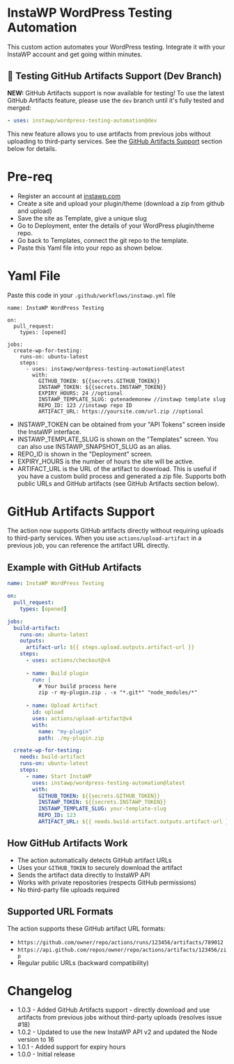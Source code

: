 # InstaWP WordPress Testing Automation
This custom action automates your WordPress testing. Integrate it with your InstaWP account and get going within minutes.

## 🧪 Testing GitHub Artifacts Support (Dev Branch)

**NEW:** GitHub Artifacts support is now available for testing! To use the latest GitHub Artifacts feature, please use the `dev` branch until it's fully tested and merged:

```yaml
- uses: instawp/wordpress-testing-automation@dev
```

This new feature allows you to use artifacts from previous jobs without uploading to third-party services. See the [GitHub Artifacts Support](#github-artifacts-support) section below for details.

# Pre-req

- Register an account at [instawp.com](https://instawp.com)
- Create a site and upload your plugin/theme (download a zip from github and upload)
- Save the site as Template, give a unique slug
- Go to Deployment, enter the details of your WordPress plugin/theme repo. 
- Go back to Templates, connect the git repo to the template. 
- Paste this Yaml file into your repo as shown below.

# Yaml File

Paste this code in your `.github/workflows/instawp.yml` file

```
name: InstaWP WordPress Testing

on:
  pull_request:
    types: [opened]

jobs:
  create-wp-for-testing:
    runs-on: ubuntu-latest
    steps:
      - uses: instawp/wordpress-testing-automation@latest
        with:
          GITHUB_TOKEN: ${{secrets.GITHUB_TOKEN}}
          INSTAWP_TOKEN: ${{secrets.INSTAWP_TOKEN}}
          EXPIRY_HOURS: 24 //optional
          INSTAWP_TEMPLATE_SLUG: gutenademonew //instawp template slug
          REPO_ID: 123 //instawp repo ID
          ARTIFACT_URL: https://yoursite.com/url.zip //optional
```

- INSTAWP_TOKEN can be obtained from your "API Tokens" screen inside the InstaWP interface. 
- INSTAWP_TEMPLATE_SLUG is shown on the "Templates" screen. You can also use INSTAWP_SNAPSHOT_SLUG as an alias.
- REPO_ID is shown in the "Deployment" screen.
- EXPIRY_HOURS is the number of hours the site will be active. 
- ARTIFACT_URL is the URL of the artifact to download. This is useful if you have a custom build process and generated a zip file. Supports both public URLs and GitHub artifacts (see GitHub Artifacts section below).

# GitHub Artifacts Support

The action now supports GitHub artifacts directly without requiring uploads to third-party services. When you use `actions/upload-artifact` in a previous job, you can reference the artifact URL directly.

## Example with GitHub Artifacts

```yaml
name: InstaWP WordPress Testing

on:
  pull_request:
    types: [opened]

jobs:
  build-artifact:
    runs-on: ubuntu-latest
    outputs:
      artifact-url: ${{ steps.upload.outputs.artifact-url }}
    steps:
      - uses: actions/checkout@v4
      
      - name: Build plugin
        run: |
          # Your build process here
          zip -r my-plugin.zip . -x "*.git*" "node_modules/*"
      
      - name: Upload Artifact
        id: upload
        uses: actions/upload-artifact@v4
        with:
          name: "my-plugin"
          path: ./my-plugin.zip

  create-wp-for-testing:
    needs: build-artifact
    runs-on: ubuntu-latest
    steps:
      - name: Start InstaWP
        uses: instawp/wordpress-testing-automation@latest
        with:
          GITHUB_TOKEN: ${{secrets.GITHUB_TOKEN}}
          INSTAWP_TOKEN: ${{secrets.INSTAWP_TOKEN}}
          INSTAWP_TEMPLATE_SLUG: your-template-slug
          REPO_ID: 123
          ARTIFACT_URL: ${{ needs.build-artifact.outputs.artifact-url }}
```

## How GitHub Artifacts Work

- The action automatically detects GitHub artifact URLs
- Uses your `GITHUB_TOKEN` to securely download the artifact
- Sends the artifact data directly to InstaWP API
- Works with private repositories (respects GitHub permissions)
- No third-party file uploads required

## Supported URL Formats

The action supports these GitHub artifact URL formats:
- `https://github.com/owner/repo/actions/runs/123456/artifacts/789012`
- `https://api.github.com/repos/owner/repo/actions/artifacts/123456/zip`
- Regular public URLs (backward compatibility)

# Changelog

- 1.0.3 - Added GitHub Artifacts support - directly download and use artifacts from previous jobs without third-party uploads (resolves issue #18)
- 1.0.2 - Updated to use the new InstaWP API v2 and updated the Node version to 16
- 1.0.1 - Added support for expiry hours
- 1.0.0 - Initial release